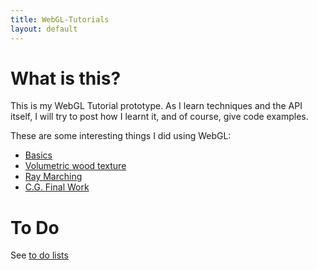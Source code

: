 ```yaml
---
title: WebGL-Tutorials
layout: default
---
```


What is this?
=============

This is my WebGL Tutorial prototype. As I learn techniques and the API itself,
I will try to post how I learnt it, and of course, give code examples.

These are some interesting things I did using WebGL:

- [Basics](basics)
- [Volumetric wood texture](3d-textures/1-wood)
- [Ray Marching](ray-march)
- [C.G. Final Work](cg-t2)

To Do
=====

See [to do lists](todo.md)
